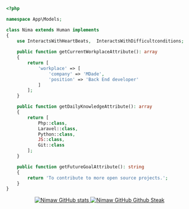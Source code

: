```php
<?php

namespace App\Models;

class Nima extends Human implements 
{
    use InteractsWithHeartBeats,  InteractsWithDifficultconditions;
    
    public function getCurrentWorkplaceAttribute(): array
    {
        return [
            'workplace' => [
                'company' => 'MDade',
                'position' => 'Back End developer'         
            ]
        ];
    }

    public function getDailyKnowledgeAttribute(): array
    {
        return [
            Php::class,
            Laravel::class,
            Python::class,
            JS::class,
            Git::class
        ];
    }

    public function getFutureGoalAttribute(): string
    {
        return 'To contribute to more open source projects.';
    }
}
```


<p align="center" style"dir:rtl">
  <a href="https://github.com/Nimaw/">
  <img src="https://github-readme-stats.vercel.app/api?username=nimaw&show_icons=true&theme=monokai" alt="Nimaw GitHub stats" />
</a>
<a href="https://github.com/Nimaw/">
  <img src="https://github-readme-streak-stats.herokuapp.com/?user=nimaw&theme=monokai" alt="Nimaw GitHub Github Steak" />
</a>



</p>
